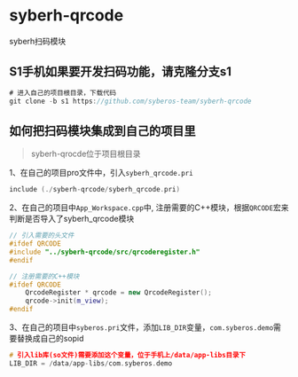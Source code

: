 # syberh-qrcode
syberh扫码模块

## S1手机如果要开发扫码功能，请克隆分支s1

```javascript
# 进入自己的项目根目录，下载代码
git clone -b s1 https://github.com/syberos-team/syberh-qrcode
```

## 如何把扫码模块集成到自己的项目里
> syberh-qrocde位于项目根目录

1、在自己的项目pro文件中，引入`syberh_qrcode.pri`
```C++
include (./syberh-qrcode/syberh_qrcode.pri)
```

2、在自己的项目中`App_Workspace.cpp`中, 注册需要的C++模块，根据`QRCODE`宏来判断是否导入了syberh_qrcode模块

```C++
// 引入需要的头文件
#ifdef QRCODE
#include "../syberh-qrcode/src/qrcoderegister.h"
#endif

// 注册需要的C++模块
#ifdef QRCODE
    QrcodeRegister * qrcode = new QrcodeRegister();
    qrcode->init(m_view);
#endif
```

3、在自己的项目中`syberos.pri`文件，添加`LIB_DIR`变量，`com.syberos.demo`需要替换成自己的sopid

```C++
# 引入lib库(so文件)需要添加这个变量，位于手机上/data/app-libs目录下
LIB_DIR = /data/app-libs/com.syberos.demo
```